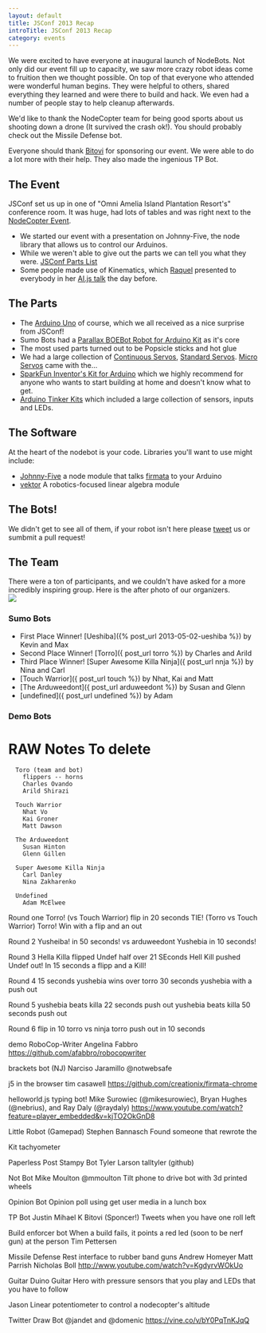 ```yaml
---
layout: default
title: JSConf 2013 Recap
introTitle: JSConf 2013 Recap
category: events
---
```


We were excited to have everyone at inaugural launch of NodeBots. Not only did our event fill up to capacity, we saw more crazy robot ideas come to fruition then we thought possible. On top of that everyone who attended were wonderful human begins. They were helpful to others, shared everything they learned and were there to build and hack. We even had a number of people stay to help cleanup afterwards.

We'd like to thank the NodeCopter team for being good sports about us shooting down a drone (It survived the crash ok!). You should probably check out the Missile Defense bot.

Everyone should thank [Bitovi](http://bitovi.com/) for sponsoring our event. We were able to do a lot more with their help. They also made the ingenious TP Bot.

## The Event
JSConf set us up in one of "Omni Amelia Island Plantation Resort's" conference room. It was huge, had lots of tables and was right next to the [NodeCopter Event](http://nodecopter.com/2013/amelia-island/may-30).

 - We started our event with a presentation on Johnny-Five, the node library that allows us to control our Arduinos.
 - While we weren't able to give out the parts we can tell you what they were. [JSConf Parts List](parts.md)
 - Some people made use of Kinematics, which [Raquel](https://twitter.com/rockbot) presented to everybody in her [AI.js talk](https://speakerdeck.com/rockbot/ai-dot-js-robots-with-brains) the day before.

## The Parts

 - The [Arduino Uno](http://www.adafruit.com/products/50) of course, which we all received as a nice surprise from JSConf!
 - Sumo Bots had a [Parallax BOEBot Robot for Arduino Kit](http://www.adafruit.com/products/749) as it's core
 - The most used parts turned out to be Popsicle sticks and hot glue
 - We had a large collection of [Continuous Servos](http://www.adafruit.com/products/154), [Standard Servos](http://www.adafruit.com/products/155). [Micro Servos](http://www.adafruit.com/products/169) came with the...
 - [SparkFun Inventor's Kit for Arduino](https://www.sparkfun.com/products/11227) which we highly recommend for anyone who wants to start building at home and doesn't know what to get.
 - [Arduino Tinker Kits](http://store.arduino.cc/ww/index.php?main_page=index&cPath=16_17) which included a large collection of sensors, inputs and LEDs.

## The Software
At the heart of the nodebot is your code. Libraries you'll want to use might include:

 - [Johnny-Five](https://github.com/rwldrn/johnny-five) a node module that talks [firmata](http://firmata.org/) to your Arduino
 - [vektor](https://github.com/rockbot/vektor) A robotics-focused linear algebra module

## The Bots!
We didn't get to see all of them, if your robot isn't here please [tweet](http://localhost:4000/core.html) us or sumbmit a pull request!

## The Team
There were a ton of participants, and we couldn't have asked for a more
incredibly inspiring group. Here is the after photo of our organizers.  
![](https://raw.github.com/voodootikigod/nodebots/post-jsconf/img/team.JPG)
### Sumo Bots

 - First Place Winner! [Ueshiba]({% post_url 2013-05-02-ueshiba %}) by Kevin and Max
 - Second Place Winner! [Torro]({ post_url torro %}) by Charles and Arild
 - Third Place Winner! [Super Awesome Killa Ninja]({ post_url nnja %}) by Nina and Carl
 - [Touch Warrior]({ post_url touch %}) by Nhat, Kai and Matt
 - [The Arduweedont]({ post_url arduweedont %}) by Susan and Glenn
 - [undefined]({ post_url undefined %}) by Adam


### Demo Bots


# RAW Notes To delete
      Toro (team and bot)
        flippers -- horns
        Charles Ovando
        Arild Shirazi

      Touch Warrior
        Nhat Vo
        Kai Groner
        Matt Dawson

      The Arduweedont
        Susan Hinton
        Glenn Gillen

      Super Awesome Killa Ninja
        Carl Danley
        Nina Zakharenko

      Undefined
        Adam McElwee

Round one
  Torro! (vs Touch Warrior) flip in 20 seconds
  TIE! (Torro vs Touch Warrior)
  Torro! Win with a flip and an out

Round 2
  Yusheiba! in 50 seconds! vs arduweedont
  Yushebia in 10 seconds!

Round 3
  Hella Killa flipped Undef half over
  21 SEconds Hell Kill pushed Undef out!
  In 15 seconds a flipp and a Kill!

Round 4
  15 seconds yushebia wins over torro
  30 seconds yushebia with a push out

Round 5
  yushebia beats killa 22 seconds push out
  yushebia beats killa 50 seconds push out

Round 6
  flip in 10 torro vs ninja
  torro push out in 10 seconds

demo
  RoboCop-Writer
    Angelina Fabbro
    https://github.com/afabbro/robocopwriter

  brackets bot
    (NJ) Narciso Jaramillo @notwebsafe

  j5 in the browser
    tim casawell
    https://github.com/creationix/firmata-chrome

  helloworld.js
    typing bot!
    Mike Surowiec (@mikesurowiec), Bryan Hughes (@nebrius), and Ray Daly (@raydaly)
    https://www.youtube.com/watch?feature=player_embedded&v=kjTO2OkGnD8

  Little Robot (Gamepad)
    Stephen Bannasch
    Found someone that rewrote the

  Kit tachyometer

  Paperless Post Stampy Bot
    Tyler Larson talltyler (github)

  Not Bot
    Mike Moulton @mmoulton
    Tilt phone to drive bot with 3d printed wheels

  Opinion Bot
    Opinion poll using get user media in a lunch box

  TP Bot
    Justin
    Mihael K
    Bitovi (Sponcer!)
    Tweets when you have one roll left

  Build enforcer bot
    When a build fails, it points a red led (soon to be nerf gun) at the person
    Tim Pettersen

  Missile Defense
    Rest interface to rubber band guns
    Andrew Homeyer
    Matt Parrish
    Nicholas Boll
    http://www.youtube.com/watch?v=KgdyrvWOkUo

  Guitar Duino
    Guitar Hero with pressure sensors that you play and LEDs that you have to follow

Jason
 Linear potentiometer to control a nodecopter's altitude

Twitter
  Draw Bot
   @jandet and @domenic
   https://vine.co/v/bY0PqTnKJqQ
